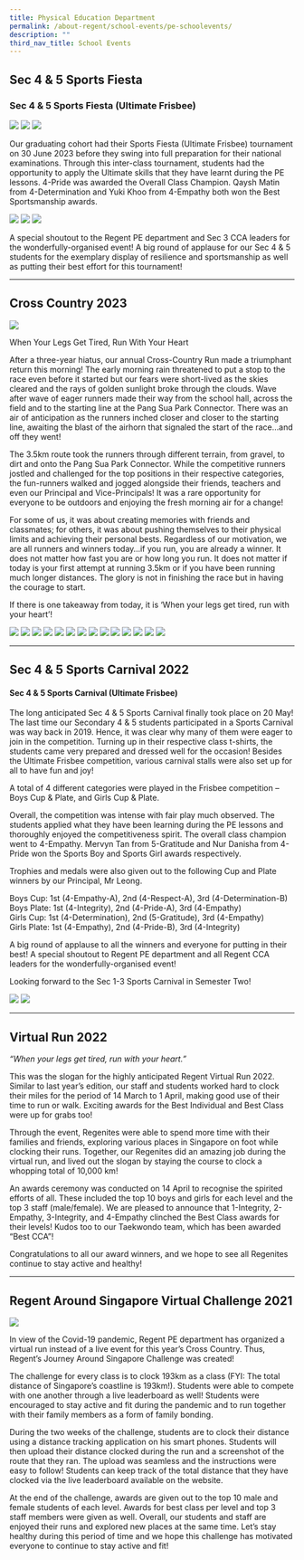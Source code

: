 ```yaml
---
title: Physical Education Department
permalink: /about-regent/school-events/pe-schoolevents/
description: ""
third_nav_title: School Events
---
```

## **Sec 4 & 5 Sports Fiesta**

### Sec 4 & 5 Sports Fiesta (Ultimate Frisbee)

![](/images/Highlights%20Post/Sec4-5SportsFiesta-1.jpg)
![](/images/Highlights%20Post/Sec4-5SportsFiesta-2.jpg)
![](/images/Highlights%20Post/Sec4-5SportsFiesta-3.jpg)

Our graduating cohort had their Sports Fiesta (Ultimate Frisbee) tournament on 30 June 2023 before they swing into full preparation for their national examinations. Through this inter-class tournament, students had the opportunity to apply the Ultimate skills that they have learnt during the PE lessons. 4-Pride was awarded the Overall Class Champion. Qaysh Matin from 4-Determination and Yuki Khoo from 4-Empathy both won the Best Sportsmanship awards. 

![](/images/Highlights%20Post/Sec4-5SportsFiesta-4.jpg)
![](/images/Highlights%20Post/Sec4-5SportsFiesta-5.jpg)
![](/images/Highlights%20Post/Sec4-5SportsFiesta-6.jpg)

A special shoutout to the Regent PE department and Sec 3 CCA leaders for the wonderfully-organised event! A big round of applause for our Sec 4 & 5 students for the exemplary display of resilience and sportsmanship as well as putting their best effort for this tournament!

---

## **Cross Country 2023**

![](/images/Highlights%20Post/CrossCountry2023-1.jpg)

When Your Legs Get Tired, Run With Your Heart

After a three-year hiatus, our annual Cross-Country Run made a triumphant return this morning! 
The early morning rain threatened to put a stop to the race even before it started but our fears were short-lived as the skies cleared and the rays of golden sunlight broke through the clouds. Wave after wave of eager runners made their way from the school hall, across the field and to the starting line at the Pang Sua Park Connector. There was an air of anticipation as the runners inched closer and closer to the starting line, awaiting the blast of the airhorn that signaled the start of the race…and off they went!

The 3.5km route took the runners through different terrain, from gravel, to dirt and onto the Pang Sua Park Connector. While the competitive runners jostled and challenged for the top positions in their respective categories, the fun-runners walked and jogged alongside their friends, teachers and even our Principal and Vice-Principals! It was a rare opportunity for everyone to be outdoors and enjoying the fresh morning air for a change!

For some of us, it was about creating memories with friends and classmates; for others, it was about pushing themselves to their physical limits and achieving their personal bests. Regardless of our motivation, we are all runners and winners today…if you run, you are already a winner. It does not matter how fast you are or how long you run. It does not matter if today is your first attempt at running 3.5km or if you have been running much longer distances. The glory is not in finishing the race but in having the courage to start.

If there is one takeaway from today, it is ‘When your legs get tired, run with your heart’!

![](/images/Highlights%20Post/CrossCountry2023-2.jpg)
![](/images/Highlights%20Post/CrossCountry2023-3.jpg)
![](/images/Highlights%20Post/CrossCountry2023-4.jpg)
![](/images/Highlights%20Post/CrossCountry2023-5.jpg)
![](/images/Highlights%20Post/CrossCountry2023-6.jpg)
![](/images/Highlights%20Post/CrossCountry2023-7.jpg)
![](/images/Highlights%20Post/CrossCountry2023-8.jpg)
![](/images/Highlights%20Post/CrossCountry2023-9.jpg)
![](/images/Highlights%20Post/CrossCountry2023-10.jpg)
![](/images/Highlights%20Post/CrossCountry2023-11.jpg)
![](/images/Highlights%20Post/CrossCountry2023-12.jpg)
![](/images/Highlights%20Post/CrossCountry2023-13.jpg)
![](/images/Highlights%20Post/CrossCountry2023-14.jpg)
![](/images/Highlights%20Post/CrossCountry2023-15.jpg)

---

## **Sec 4 & 5 Sports Carnival 2022**

#### Sec 4 & 5 Sports Carnival (Ultimate Frisbee)

The long anticipated Sec 4 & 5 Sports Carnival finally took place on 20 May! The last time our Secondary 4 & 5 students participated in a Sports Carnival was way back in 2019. Hence, it was clear why many of them were eager to join in the competition. Turning up in their respective class t-shirts, the students came very prepared and dressed well for the occasion! Besides the Ultimate Frisbee competition, various carnival stalls were also set up for all to have fun and joy!

A total of 4 different categories were played in the Frisbee competition – Boys Cup & Plate, and Girls Cup & Plate.

Overall, the competition was intense with fair play much observed. The students applied what they have been learning during the PE lessons and thoroughly enjoyed the competitiveness spirit. The overall class champion went to 4-Empathy. Mervyn Tan from 5-Gratitude and Nur Danisha from 4-Pride won the Sports Boy and Sports Girl awards respectively.

Trophies and medals were also given out to the following Cup and Plate winners by our Principal, Mr Leong.

Boys Cup: 1st (4-Empathy-A), 2nd (4-Respect-A), 3rd (4-Determination-B)  
Boys Plate: 1st (4-Integrity), 2nd (4-Pride-A), 3rd (4-Empathy)  
Girls Cup: 1st (4-Determination), 2nd (5-Gratitude), 3rd (4-Empathy)  
Girls Plate: 1st (4-Empathy), 2nd (4-Pride-B), 3rd (4-Integrity)

A big round of applause to all the winners and everyone for putting in their best! A special shoutout to Regent PE department and all Regent CCA leaders for the wonderfully-organised event!

Looking forward to the Sec 1-3 Sports Carnival in Semester Two!

![](/images/Sports%20Events/SportsEvt2022-1.jpg)
![](/images/Sports%20Events/SportsEvt2022-2.jpg)

---

## **Virtual Run 2022**

_“When your legs get tired, run with your heart.”_

This was the slogan for the highly anticipated Regent Virtual Run 2022. Similar to last year’s edition, our staff and students worked hard to clock their miles for the period of 14 March to 1 April, making good use of their time to run or walk. Exciting awards for the Best Individual and Best Class were up for grabs too!

Through the event, Regenites were able to spend more time with their families and friends, exploring various places in Singapore on foot while clocking their runs. Together, our Regenites did an amazing job during the virtual run, and lived out the slogan by staying the course to clock a whopping total of 10,000 km!

An awards ceremony was conducted on 14 April to recognise the spirited efforts of all. These included the top 10 boys and girls for each level and the top 3 staff (male/female). We are pleased to announce that 1-Integrity, 2-Empathy, 3-Integrity, and 4-Empathy clinched the Best Class awards for their levels! Kudos too to our Taekwondo team, which has been awarded “Best CCA”!

Congratulations to all our award winners, and we hope to see all Regenites continue to stay active and healthy!

---

## **Regent Around Singapore Virtual Challenge 2021**


![](/images/Sports%20Events/Virtual-Run-Banner-1024x582.png)

In view of the Covid-19 pandemic, Regent PE department has organized a virtual run instead of a live event for this year’s Cross Country. Thus, Regent’s Journey Around Singapore Challenge was created!

The challenge for every class is to clock 193km as a class (FYI: The total distance of Singapore’s coastline is 193km!). Students were able to compete with one another through a live leaderboard as well! Students were encouraged to stay active and fit during the pandemic and to run together with their family members as a form of family bonding. 

During the two weeks of the challenge, students are to clock their distance using a distance tracking application on his smart phones. Students will then upload their distance clocked during the run and a screenshot of the route that they ran. The upload was seamless and the instructions were easy to follow! Students can keep track of the total distance that they have clocked via the live leaderboard available on the website.

At the end of the challenge, awards are given out to the top 10 male and female students of each level. Awards for best class per level and top 3 staff members were given as well. Overall, our students and staff are enjoyed their runs and explored new places at the same time. Let’s stay healthy during this period of time and we hope this challenge has motivated everyone to continue to stay active and fit!